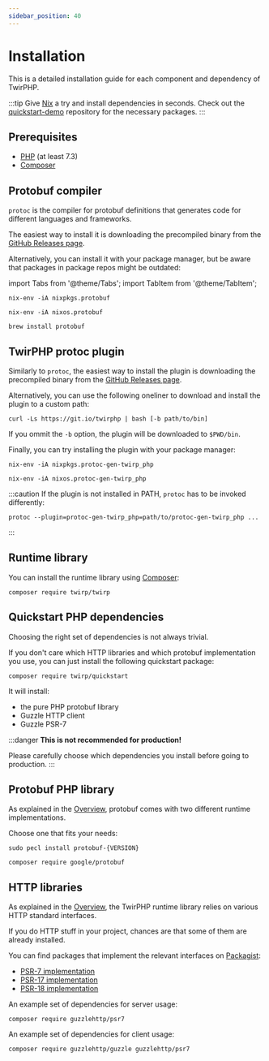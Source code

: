 ```yaml
---
sidebar_position: 40
---
```


# Installation

This is a detailed installation guide for each component and dependency of TwirPHP.

:::tip
Give [Nix](https://nixos.org/) a try and install dependencies in seconds.
Check out the [quickstart-demo](https://github.com/twirphp/quickstart-demo/blob/main/flake.nix#L18) repository for the necessary packages.
:::

## Prerequisites

- [PHP](https://www.php.net/) (at least 7.3)
- [Composer](https://getcomposer.org/)

## Protobuf compiler

`protoc` is the compiler for protobuf definitions that generates code for different languages and frameworks.

The easiest way to install it is downloading the precompiled binary from the
[GitHub Releases page](https://github.com/google/protobuf/releases).

Alternatively, you can install it with your package manager,
but be aware that packages in package repos might be outdated:

import Tabs from '@theme/Tabs';
import TabItem from '@theme/TabItem';

<Tabs>
  <TabItem value="nix" label="Nix" default>

```shell
nix-env -iA nixpkgs.protobuf
```

  </TabItem>
  <TabItem value="nixos" label="NixOS">

```shell
nix-env -iA nixos.protobuf
```

  </TabItem>
  <TabItem value="homebrew" label="Homebrew">

```shell
brew install protobuf
```

  </TabItem>
</Tabs>

## TwirPHP protoc plugin

Similarly to `protoc`, the easiest way to install the plugin is downloading the precompiled binary from the
[GitHub Releases page](https://github.com/twirphp/twirp/releases).

Alternatively, you can use the following oneliner to download and install the plugin to a custom path:

```shell
curl -Ls https://git.io/twirphp | bash [-b path/to/bin]
```

If you ommit the `-b` option, the plugin will be downloaded to `$PWD/bin`.

Finally, you can try installing the plugin with your package manager:

<Tabs>
  <TabItem value="nix" label="Nix" default>

```shell
nix-env -iA nixpkgs.protoc-gen-twirp_php
```

  </TabItem>
  <TabItem value="nixos" label="NixOS">

```shell
nix-env -iA nixos.protoc-gen-twirp_php
```

  </TabItem>
</Tabs>

:::caution
If the plugin is not installed in PATH, `protoc` has to be invoked differently:

```shell
protoc --plugin=protoc-gen-twirp_php=path/to/protoc-gen-twirp_php ...
```
:::

## Runtime library

You can install the runtime library using [Composer](https://getcomposer.org/):

```shell
composer require twirp/twirp
```

## Quickstart PHP dependencies

Choosing the right set of dependencies is not always trivial.

If you don't care which HTTP libraries and which protobuf implementation you use,
you can just install the following quickstart package:

```shell
composer require twirp/quickstart
```

It will install:

- the pure PHP protobuf library
- Guzzle HTTP client
- Guzzle PSR-7

:::danger
**This is not recommended for production!**

Please carefully choose which dependencies you install before going to production.
:::

## Protobuf PHP library

As explained in the [Overview](/docs/overview#protobuf-in-php),
protobuf comes with two different runtime implementations.

Choose one that fits your needs:

<Tabs>
  <TabItem value="pecl" label="PECL" default>

```shell
sudo pecl install protobuf-{VERSION}
```

  </TabItem>
  <TabItem value="composer" label="Composer">

```shell
composer require google/protobuf
```

  </TabItem>
</Tabs>

## HTTP libraries

As explained in the [Overview](/docs/overview#http-standards),
the TwirPHP runtime library relies on various HTTP standard interfaces.

If you do HTTP stuff in your project, chances are that some of them are already installed.

You can find packages that implement the relevant interfaces on [Packagist](https://packagist.org/):

- [PSR-7 implementation](https://packagist.org/providers/psr/http-message-implementation)
- [PSR-17 implementation](https://packagist.org/providers/psr/http-factory-implementation)
- [PSR-18 implementation](https://packagist.org/providers/psr/http-client-implementation)

An example set of dependencies for server usage:

```shell
composer require guzzlehttp/psr7
```

An example set of dependencies for client usage:

```shell
composer require guzzlehttp/guzzle guzzlehttp/psr7
```

